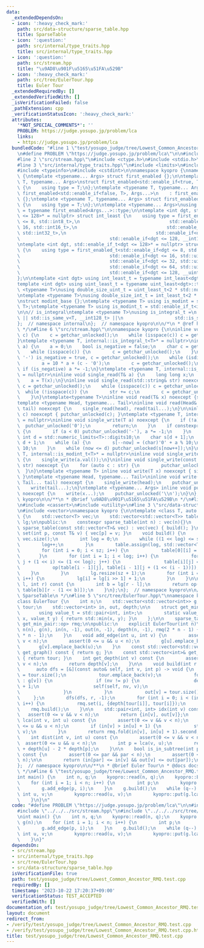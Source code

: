 ```yaml
---
data:
  _extendedDependsOn:
  - icon: ':heavy_check_mark:'
    path: src/data-structure/sparse_table.hpp
    title: SparseTable
  - icon: ':question:'
    path: src/internal/type_traits.hpp
    title: src/internal/type_traits.hpp
  - icon: ':question:'
    path: src/stream.hpp
    title: "\u9AD8\u901F\u5165\u51FA\u529B"
  - icon: ':heavy_check_mark:'
    path: src/tree/EulerTour.hpp
    title: Euler Tour
  _extendedRequiredBy: []
  _extendedVerifiedWith: []
  _isVerificationFailed: false
  _pathExtension: cpp
  _verificationStatusIcon: ':heavy_check_mark:'
  attributes:
    '*NOT_SPECIAL_COMMENTS*': ''
    PROBLEM: https://judge.yosupo.jp/problem/lca
    links:
    - https://judge.yosupo.jp/problem/lca
  bundledCode: "#line 1 \"test/yosupo_judge/tree/Lowest_Common_Ancestor_RMQ.test.cpp\"\
    \n#define PROBLEM \"https://judge.yosupo.jp/problem/lca\"\n\n#include <iostream>\n\
    #line 2 \"src/stream.hpp\"\n#include <ctype.h>\n#include <stdio.h>\n#include <string>\n\
    #line 3 \"src/internal/type_traits.hpp\"\n#include <limits>\n#include <numeric>\n\
    #include <typeinfo>\n#include <cstdint>\n\nnamespace kyopro {\nnamespace internal\
    \ {\ntemplate <typename... Args> struct first_enabled {};\n\ntemplate <typename\
    \ T, typename... Args>\nstruct first_enabled<std::enable_if<true, T>, Args...>\
    \ {\n    using type = T;\n};\ntemplate <typename T, typename... Args>\nstruct\
    \ first_enabled<std::enable_if<false, T>, Args...>\n    : first_enabled<Args...>\
    \ {};\ntemplate <typename T, typename... Args> struct first_enabled<T, Args...>\
    \ {\n    using type = T;\n};\n\ntemplate <typename... Args>\nusing first_enabled_t\
    \ = typename first_enabled<Args...>::type;\n\ntemplate <int dgt, std::enable_if_t<dgt\
    \ <= 128>* = nullptr> struct int_least {\n    using type = first_enabled_t<std::enable_if<dgt\
    \ <= 8, std::int8_t>,\n                                 std::enable_if<dgt <=\
    \ 16, std::int16_t>,\n                                 std::enable_if<dgt <= 32,\
    \ std::int32_t>,\n                                 std::enable_if<dgt <= 64, std::int64_t>,\n\
    \                                 std::enable_if<dgt <= 128, __int128_t>>;\n};\n\
    \ntemplate <int dgt, std::enable_if_t<dgt <= 128>* = nullptr> struct uint_least\
    \ {\n    using type = first_enabled_t<std::enable_if<dgt <= 8, std::uint8_t>,\n\
    \                                 std::enable_if<dgt <= 16, std::uint16_t>,\n\
    \                                 std::enable_if<dgt <= 32, std::uint32_t>,\n\
    \                                 std::enable_if<dgt <= 64, std::uint64_t>,\n\
    \                                 std::enable_if<dgt <= 128, __uint128_t>>;\n\
    };\n\ntemplate <int dgt> using int_least_t = typename int_least<dgt>::type;\n\
    template <int dgt> using uint_least_t = typename uint_least<dgt>::type;\n\ntemplate\
    \ <typename T>\nusing double_size_uint_t = uint_least_t<2 * std::numeric_limits<T>::digits>;\n\
    \ntemplate <typename T>\nusing double_size_int_t = int_least_t<2 * std::numeric_limits<T>::digits>;\n\
    \nstruct modint_base {};\ntemplate <typename T> using is_modint = std::is_base_of<modint_base,\
    \ T>;\ntemplate <typename T> using is_modint_t = std::enable_if_t<is_modint<T>::value>;\n\
    \n\n// is_integral\ntemplate <typename T>\nusing is_integral_t =\n    std::enable_if_t<std::is_integral_v<T>\
    \ || std::is_same_v<T, __int128_t> ||\n                   std::is_same_v<T, __uint128_t>>;\n\
    };  // namespace internal\n};  // namespace kyopro\n\n/*\n * @ref https://qiita.com/kazatsuyu/items/f8c3b304e7f8b35263d8\n\
    \ */\n#line 6 \"src/stream.hpp\"\n\nnamespace kyopro {\n\ninline void single_read(char&\
    \ c) {\n    c = getchar_unlocked();\n    while (isspace(c)) c = getchar_unlocked();\n\
    }\ntemplate <typename T, internal::is_integral_t<T>* = nullptr>\ninline void single_read(T&\
    \ a) {\n    a = 0;\n    bool is_negative = false;\n    char c = getchar_unlocked();\n\
    \    while (isspace(c)) {\n        c = getchar_unlocked();\n    }\n    if (c ==\
    \ '-') is_negative = true, c = getchar_unlocked();\n    while (isdigit(c)) {\n\
    \        a = 10 * a + (c - '0');\n        c = getchar_unlocked();\n    }\n   \
    \ if (is_negative) a *= -1;\n}\ntemplate <typename T, internal::is_modint_t<T>*\
    \ = nullptr>\ninline void single_read(T& a) {\n    long long x;\n    single_read(x);\n\
    \    a = T(x);\n}\ninline void single_read(std::string& str) noexcept {\n    char\
    \ c = getchar_unlocked();\n    while (isspace(c)) c = getchar_unlocked();\n  \
    \  while (!isspace(c)) {\n        str += c;\n        c = getchar_unlocked();\n\
    \    }\n}\ntemplate<typename T>\ninline void read(T& x) noexcept {single_read(x);}\n\
    template <typename Head, typename... Tail>\ninline void read(Head& head, Tail&...\
    \ tail) noexcept {\n    single_read(head), read(tail...);\n}\n\ninline void single_write(char\
    \ c) noexcept { putchar_unlocked(c); }\ntemplate <typename T, internal::is_integral_t<T>*\
    \ = nullptr>\ninline void single_write(T a) noexcept {\n    if (!a) {\n      \
    \  putchar_unlocked('0');\n        return;\n    }\n    if constexpr (std::is_signed_v<T>)\
    \ {\n        if (a < 0) putchar_unlocked('-'), a *= -1;\n    }\n    constexpr\
    \ int d = std::numeric_limits<T>::digits10;\n    char s[d + 1];\n    int now =\
    \ d + 1;\n    while (a) {\n        s[--now] = (char)'0' + a % 10;\n        a /=\
    \ 10;\n    }\n    while (now <= d) putchar_unlocked(s[now++]);\n}\ntemplate <typename\
    \ T, internal::is_modint_t<T>* = nullptr>\ninline void single_write(T a) noexcept\
    \ {\n    single_write(a.val());\n}\ninline void single_write(const std::string&\
    \ str) noexcept {\n    for (auto c : str) {\n        putchar_unlocked(c);\n  \
    \  }\n}\ntemplate <typename T> inline void write(T x) noexcept { single_write(x);\
    \ }\ntemplate <typename Head, typename... Tail>\ninline void write(Head head,\
    \ Tail... tail) noexcept {\n    single_write(head);\n    putchar_unlocked(' ');\n\
    \    write(tail...);\n}\ntemplate <typename... Args> inline void put(Args... x)\
    \ noexcept {\n    write(x...);\n    putchar_unlocked('\\n');\n}\n};  // namespace\
    \ kyopro\n\n/**\n * @brief \u9AD8\u901F\u5165\u51FA\u529B\n */\n#line 2 \"src/tree/EulerTour.hpp\"\
    \n#include <cassert>\n#include <utility>\n#line 3 \"src/data-structure/sparse_table.hpp\"\
    \n#include <vector>\nnamespace kyopro {\n\ntemplate <class T, auto op> class sparse_table\
    \ {\n    std::vector<T> vec;\n    std::vector<std::vector<T>> table;\n    std::vector<int>\
    \ lg;\n\npublic:\n    constexpr sparse_table(int n) : vec(n){}\n    constexpr\
    \ sparse_table(const std::vector<T>& vec) : vec(vec) { build(); }\n\n    void\
    \ set(int p, const T& v) { vec[p] = v; }\n    void build() {\n        int sz =\
    \ vec.size();\n        int log = 0;\n        while ((1 << log) <= sz) {\n    \
    \        log++;\n        }\n        table.assign(log, std::vector<T>(1 << log));\n\
    \        for (int i = 0; i < sz; i++) {\n            table[0][i] = vec[i];\n \
    \       }\n        for (int i = 1; i < log; i++) {\n            for (int j = 0;\
    \ j + (1 << i) <= (1 << log); j++) {\n                table[i][j] =\n        \
    \            op(table[i - 1][j], table[i - 1][j + (1 << (i - 1))]);\n        \
    \    }\n        }\n        lg.resize(sz + 1);\n        for (int i = 2; i < (int)lg.size();\
    \ i++) {\n            lg[i] = lg[i >> 1] + 1;\n        }\n    }\n\n    T fold(int\
    \ l, int r) const {\n        int b = lg[r - l];\n        return op(table[b][l],\
    \ table[b][r - (1 << b)]);\n    }\n};\n};  // namespace kyopro\n\n/**\n * @brief\
    \ SparseTable\n */\n#line 5 \"src/tree/EulerTour.hpp\"\nnamespace kyopro {\n\n\
    class EulerTour {\n    int n;\n    std::vector<std::vector<int>> g;\n    std::vector<int>\
    \ tour;\n    std::vector<int> in, out, depth;\n\n    struct get_min_pair {\n \
    \       using value_t = std::pair<int, int>;\n        static value_t op(value_t\
    \ x, value_t y) { return std::min(x, y); }\n    };\n\n    sparse_table<get_min_pair::value_t,\
    \ get_min_pair::op> rmq;\n\npublic:\n    explicit EulerTour(int n)\n        :\
    \ n(n), g(n), in(n, -1), out(n, -1), depth(n, -1), rmq(2 * n - 1) {\n        tour.reserve(2\
    \ * n - 1);\n    }\n    void add_edge(int u, int v) {\n        assert(0 <= v &&\
    \ v < n);\n        assert(0 <= u && u < n);\n        g[u].emplace_back(v);\n \
    \       g[v].emplace_back(u);\n    }\n    const std::vector<std::vector<int>>&\
    \ get_graph() const { return g; }\n    const std::vector<int>& get_tour() const\
    \ { return tour; }\n    int get_depth(int v) const {\n        assert(0 <= v &&\
    \ v < n);\n        return depth[v];\n    }\n\n    void build(int r = 0) {\n  \
    \      auto dfs = [&](const auto& self, int v, int p) -> void {\n            in[v]\
    \ = tour.size();\n            tour.emplace_back(v);\n            for (auto nv\
    \ : g[v]) {\n                if (nv != p) {\n                    depth[nv] = depth[v]\
    \ + 1;\n                    self(self, nv, v);\n                    tour.emplace_back(v);\n\
    \                }\n            }\n            out[v] = tour.size() - 1;\n   \
    \     };\n        dfs(dfs, r, -1);\n        for (int i = 0; i < (int)tour.size();\
    \ i++) {\n            rmq.set(i, {depth[tour[i]], tour[i]});\n        }\n    \
    \    rmq.build();\n    }\n\n    std::pair<int, int> idx(int v) const {\n     \
    \   assert(0 <= v && v < n);\n        return {in[v], out[v]};\n    }\n    int\
    \ lca(int v, int u) const {\n        assert(0 <= v && v < n);\n        assert(0\
    \ <= u && u < n);\n        if (in[v] > in[u] + 1) {\n            std::swap(u,\
    \ v);\n        }\n        return rmq.fold(in[v], in[u] + 1).second;\n    }\n\n\
    \    int dist(int v, int u) const {\n        assert(0 <= v && v < n);\n      \
    \  assert(0 <= u && u < n);\n        int p = lca(v, u);\n        return depth[v]\
    \ + depth[u] - 2 * depth[p];\n    }\n\n    bool is_in_subtree(int par, int v)\
    \ const {\n        assert(0 <= par && par < n);\n        assert(0 <= v && v <\
    \ n);\n\n        return (in[par] <= in[v] && out[v] <= out[par]);\n    }\n};\n\
    };  // namespace kyopro\n\n/**\n * @brief Euler Tour\n * @docs docs/tree/EulerTour.md\n\
    \ */\n#line 6 \"test/yosupo_judge/tree/Lowest_Common_Ancestor_RMQ.test.cpp\"\n\
    int main() {\n    int n, q;\n    kyopro::read(n, q);\n    kyopro::EulerTour g(n);\n\
    \    for (int i = 1; i < n; i++) {\n        int p;\n        kyopro::read(p);\n\
    \        g.add_edge(p, i);\n    }\n    g.build();\n    while (q--) {\n       \
    \ int u, v;\n        kyopro::read(u, v);\n        kyopro::put(g.lca(u, v));\n\
    \    }\n}\n"
  code: "#define PROBLEM \"https://judge.yosupo.jp/problem/lca\"\n\n#include <iostream>\n\
    #include \"../../../src/stream.hpp\"\n#include \"../../../src/tree/EulerTour.hpp\"\
    \nint main() {\n    int n, q;\n    kyopro::read(n, q);\n    kyopro::EulerTour\
    \ g(n);\n    for (int i = 1; i < n; i++) {\n        int p;\n        kyopro::read(p);\n\
    \        g.add_edge(p, i);\n    }\n    g.build();\n    while (q--) {\n       \
    \ int u, v;\n        kyopro::read(u, v);\n        kyopro::put(g.lca(u, v));\n\
    \    }\n}"
  dependsOn:
  - src/stream.hpp
  - src/internal/type_traits.hpp
  - src/tree/EulerTour.hpp
  - src/data-structure/sparse_table.hpp
  isVerificationFile: true
  path: test/yosupo_judge/tree/Lowest_Common_Ancestor_RMQ.test.cpp
  requiredBy: []
  timestamp: '2023-10-22 17:20:37+09:00'
  verificationStatus: TEST_ACCEPTED
  verifiedWith: []
documentation_of: test/yosupo_judge/tree/Lowest_Common_Ancestor_RMQ.test.cpp
layout: document
redirect_from:
- /verify/test/yosupo_judge/tree/Lowest_Common_Ancestor_RMQ.test.cpp
- /verify/test/yosupo_judge/tree/Lowest_Common_Ancestor_RMQ.test.cpp.html
title: test/yosupo_judge/tree/Lowest_Common_Ancestor_RMQ.test.cpp
---
```

